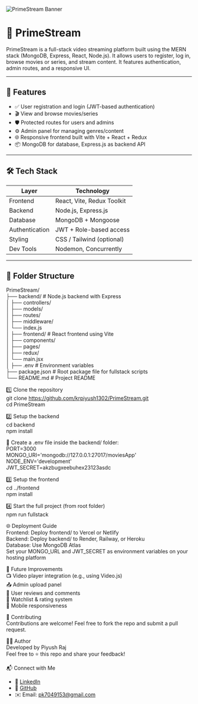 ![PrimeStream Banner](https://github.com/krpiyush1302/PrimeStream/raw/main/assets/banner.png)

# 🎥 PrimeStream

PrimeStream is a full-stack video streaming platform built using the MERN stack (MongoDB, Express, React, Node.js). It allows users to register, log in, browse movies or series, and stream content. It features authentication, admin routes, and a responsive UI.

---

## 🚀 Features

- ✅ User registration and login (JWT-based authentication)
- 🎬 View and browse movies/series
- 🛡️ Protected routes for users and admins
- ⚙️ Admin panel for managing genres/content
- 🌐 Responsive frontend built with Vite + React + Redux
- 📦 MongoDB for database, Express.js as backend API

---

## 🛠 Tech Stack

| Layer       | Technology               |
|-------------|---------------------------|
| Frontend    | React, Vite, Redux Toolkit |
| Backend     | Node.js, Express.js       |
| Database    | MongoDB + Mongoose        |
| Authentication | JWT + Role-based access |
| Styling     | CSS / Tailwind (optional) |
| Dev Tools   | Nodemon, Concurrently     |

---

## 📁 Folder Structure

PrimeStream/<br>
├── backend/ # Node.js backend with Express<br>
│ ├── controllers/<br>
│ ├── models/<br>
│ ├── routes/<br>
│ ├── middleware/<br>
│ └── index.js<br>
│
├── frontend/ # React frontend using Vite<br>
│ ├── components/<br>
│ ├── pages/<br>
│ ├── redux/<br>
│ └── main.jsx<br>
│
├── .env # Environment variables<br>
├── package.json # Root package file for fullstack scripts<br>
└── README.md # Project README<br>


1️⃣ Clone the repository <br>
git clone https://github.com/krpiyush1302/PrimeStream.git <br>
cd PrimeStream <br>

2️⃣ Setup the backend <br>
cd backend<br>
npm install<br>

🔐 Create a .env file inside the backend/ folder:<br>
PORT=3000<br>
MONGO_URI='mongodb://127.0.0.1:27017/moviesApp' <br>
NODE_ENV='development' <br>
JWT_SECRET=akzbugxeebuhex23123asdc <br>

3️⃣ Setup the frontend<br>
cd ../frontend <br>
npm install <br>

4️⃣ Start the full project (from root folder) <br>
npm run fullstack <br>

🌐 Deployment Guide<br>
Frontend: Deploy frontend/ to Vercel or Netlify <br>
Backend: Deploy backend/ to Render, Railway, or Heroku <br>
Database: Use MongoDB Atlas <br>
Set your MONGO_URL and JWT_SECRET as environment variables on your hosting platform <br>


🧪 Future Improvements <br>
📺 Video player integration (e.g., using Video.js) <br>
📤 Admin upload panel <br>
💬 User reviews and comments<br>
🌟 Watchlist & rating system<br>
📱 Mobile responsiveness <br>


🤝 Contributing <br>
Contributions are welcome! Feel free to fork the repo and submit a pull request. <br>


👨‍💻 Author <br>
Developed by Piyush Raj <br>
Feel free to ⭐ this repo and share your feedback! <br>

📬 Connect with Me <br>

- 💼 [LinkedIn](https://www.linkedin.com/in/piyushraj-infosec/)  <br>
- 🐙 [GitHub](https://github.com/krpiyush1302)  <br>
- ✉️ Email: pk7049153@gmail.com<br>

